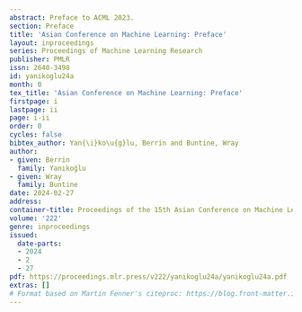 ```yaml
---
abstract: Preface to ACML 2023.
section: Preface
title: 'Asian Conference on Machine Learning: Preface'
layout: inproceedings
series: Proceedings of Machine Learning Research
publisher: PMLR
issn: 2640-3498
id: yanikoglu24a
month: 0
tex_title: 'Asian Conference on Machine Learning: Preface'
firstpage: i
lastpage: ii
page: i-ii
order: 0
cycles: false
bibtex_author: Yan{\i}ko\u{g}lu, Berrin and Buntine, Wray
author:
- given: Berrin
  family: Yanıkoğlu
- given: Wray
  family: Buntine
date: 2024-02-27
address:
container-title: Proceedings of the 15th Asian Conference on Machine Learning
volume: '222'
genre: inproceedings
issued:
  date-parts:
  - 2024
  - 2
  - 27
pdf: https://proceedings.mlr.press/v222/yanikoglu24a/yanikoglu24a.pdf
extras: []
# Format based on Martin Fenner's citeproc: https://blog.front-matter.io/posts/citeproc-yaml-for-bibliographies/
---
```

